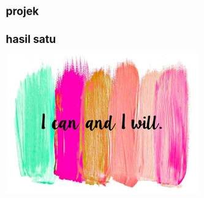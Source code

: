# projek
# hasil satu
![Alt Text](https://github.com/sabrinaamelia07/projek/blob/master/wallpapers-for-laptop-tumblr-1.jpg "hasil satu")
